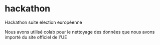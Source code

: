 # hackathon
Hackathon suite election européenne

Nous avons utilisé colab pour le nettoyage des données que nous avons importé du site officiel de l'UE

